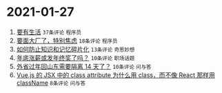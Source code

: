 # 2021-01-27

1. [要有生活](https://www.v2ex.com/t/748746) `37条评论` `程序员`
1. [要面大厂了，特别焦虑](https://www.v2ex.com/t/748756) `18条评论` `程序员`
1. [如何防止知识和记忆碎片化](https://www.v2ex.com/t/748747) `13条评论` `奇思妙想`
1. [年底涨薪或发年终奖了吗？](https://www.v2ex.com/t/748760) `10条评论` `职场话题`
1. [外省过年回山东需要隔离 14 天了？](https://www.v2ex.com/t/748748) `10条评论` `问与答`
1. [Vue.js 的 JSX 中的 class attribute 为什么用 class，而不像 React 那样用 className](https://www.v2ex.com/t/748744) `8条评论` `问与答`
